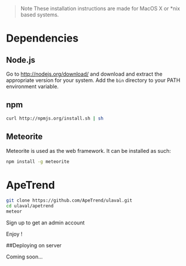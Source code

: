 >Note These installation instructions are made for MacOS X or *nix based systems.

Dependencies
============


Node.js
-------

Go to http://nodejs.org/download/ and download and extract the appropriate version for your system. Add the `bin` directory to your PATH environment variable.

npm
---

```bash
curl http://npmjs.org/install.sh | sh
```

Meteorite
---------

Meteorite is used as the web framework. It can be installed as such:

```bash
npm install -g meteorite
```

ApeTrend
========

```bash
git clone https://github.com/ApeTrend/ulaval.git
cd ulaval/apetrend
meteor
```

Sign up to get an admin account

Enjoy !

##Deploying on server

Coming soon...
